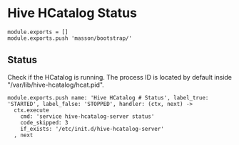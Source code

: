 
# Hive HCatalog Status

    module.exports = []
    module.exports.push 'masson/bootstrap/'

## Status

Check if the HCatalog is running. The process ID is located by default
inside "/var/lib/hive-hcatalog/hcat.pid".

    module.exports.push name: 'Hive HCatalog # Status', label_true: 'STARTED', label_false: 'STOPPED', handler: (ctx, next) ->
      ctx.execute
        cmd: 'service hive-hcatalog-server status'
        code_skipped: 3
        if_exists: '/etc/init.d/hive-hcatalog-server'
      , next

